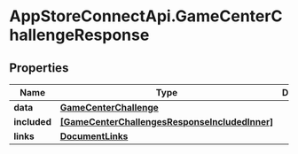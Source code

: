 # AppStoreConnectApi.GameCenterChallengeResponse

## Properties

Name | Type | Description | Notes
------------ | ------------- | ------------- | -------------
**data** | [**GameCenterChallenge**](GameCenterChallenge.md) |  | 
**included** | [**[GameCenterChallengesResponseIncludedInner]**](GameCenterChallengesResponseIncludedInner.md) |  | [optional] 
**links** | [**DocumentLinks**](DocumentLinks.md) |  | 


